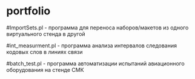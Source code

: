 # portfolio
#ImportSets.pl - программа для переноса наборов/макетов из одного виртуального стенда в другой

#int_measurment.pl - программа анализа интервалов следования кодовых слов в линиях связи

#batch_test.pl - программа автоматизации испытаний авиационного оборудования на стенде СМК
